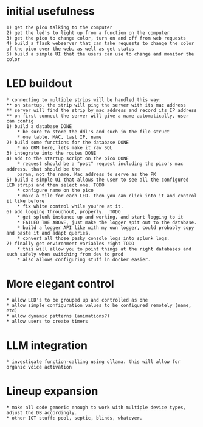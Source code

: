 # initial usefulness
    1) get the pico talking to the computer
    2) get the led's to light up from a function on the computer
    3) get the pico to change color, turn on and off from web requests
    4) build a flask webserver that can take requests to change the color of the pico over the web, as well as get status
    5) build a simple UI that the users can use to change and monitor the color

# LED buildout
    * connecting to multiple strips will be handled this way: 
    ** on startup, the strip will ping the server with its mac address
    ** server will find the strip by mac address and record its IP address
    ** on first connect the server will give a name automatically, user can config
    1) build a database DONE
        * be sure to store the ddl's and such in the file struct
        * one table, MAC, last IP, name
    2) build some functions for the database DONE
        * no ORM here, lets make it raw SQL
    3) integrate into the routes DONE
    4) add to the startup script on the pico DONE
        * request should be a "post" request including the pico's mac address. that should be the 
        param, not the name. Mac address to serve as the PK
    5) build a simple UI that allows the user to see all the configured LED strips and then select one. TODO
        * configure name on the pico
        * make a tile for each LED. then you can click into it and control it like before
        * fix white control while you're at it. 
    6) add logging throughout, properly.  TODO
        * get splunk instance up and working, and start logging to it
        * FAILED THE ABOVE, just make the logger spit out to the database. 
        * build a logger API like with my own logger, could probably copy and paste it and adapt queries. 
        * convert all those pesky console logs into splunk logs. 
    7) finally get environment variables right TODO
        * this will allow you to point things at the right databases and such safely when switching from dev to prod
        * also allows configuring stuff in docker easier. 

# More elegant control
    * allow LED's to be grouped up and controlled as one
    * allow simple configuration values to be configured remotely (name, etc)
    * allow dynamic patterns (animations?)
    * allow users to create timers

# LLM integration
    * investigate function-calling using ollama. this will allow for organic voice activation

# Lineup expansion
    * make all code generic enough to work with multiple device types, adjust the DB accordingly. 
    * other IOT stuff: pool, septic, blinds, whatever.
    

